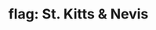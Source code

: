 ---
layout: smileys&emotion
title: "flag: St. Kitts & Nevis"
emoji: flag_st_kitts_and_nevis
permalink: 🇰🇳.html
image: assets/img/3moji/flag_st_kitts_and_nevis.png
---